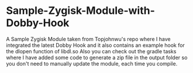 # Sample-Zygisk-Module-with-Dobby-Hook
A Sample Zygisk Module taken from Topjohnwu's repo where I have integrated the latest Dobby Hook and it also contains an example hook for the dlopen function of libdl.so
Also you can check out the gradle tasks where I have added some code to generate a zip file in the output folder so you don't need to manually update the module, each time you compile.
